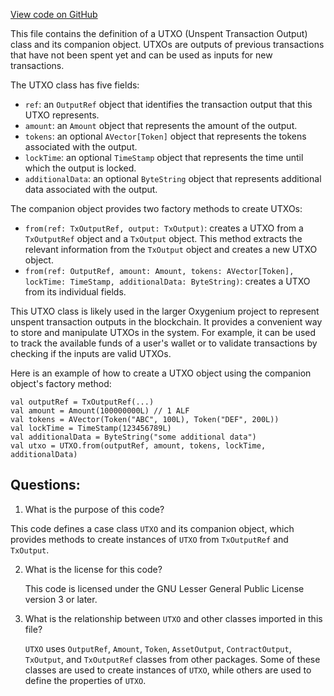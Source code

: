 [View code on GitHub](https://github.com/oxygenium/oxygenium/api/src/main/scala/org/oxygenium/api/model/UTXO.scala)

This file contains the definition of a UTXO (Unspent Transaction Output) class and its companion object. UTXOs are outputs of previous transactions that have not been spent yet and can be used as inputs for new transactions. 

The UTXO class has five fields: 
- `ref`: an `OutputRef` object that identifies the transaction output that this UTXO represents.
- `amount`: an `Amount` object that represents the amount of the output.
- `tokens`: an optional `AVector[Token]` object that represents the tokens associated with the output.
- `lockTime`: an optional `TimeStamp` object that represents the time until which the output is locked.
- `additionalData`: an optional `ByteString` object that represents additional data associated with the output.

The companion object provides two factory methods to create UTXOs:
- `from(ref: TxOutputRef, output: TxOutput)`: creates a UTXO from a `TxOutputRef` object and a `TxOutput` object. This method extracts the relevant information from the `TxOutput` object and creates a new UTXO object.
- `from(ref: OutputRef, amount: Amount, tokens: AVector[Token], lockTime: TimeStamp, additionalData: ByteString)`: creates a UTXO from its individual fields.

This UTXO class is likely used in the larger Oxygenium project to represent unspent transaction outputs in the blockchain. It provides a convenient way to store and manipulate UTXOs in the system. For example, it can be used to track the available funds of a user's wallet or to validate transactions by checking if the inputs are valid UTXOs. 

Here is an example of how to create a UTXO object using the companion object's factory method:
```
val outputRef = TxOutputRef(...)
val amount = Amount(100000000L) // 1 ALF
val tokens = AVector(Token("ABC", 100L), Token("DEF", 200L))
val lockTime = TimeStamp(123456789L)
val additionalData = ByteString("some additional data")
val utxo = UTXO.from(outputRef, amount, tokens, lockTime, additionalData)
```
## Questions: 
 1. What is the purpose of this code?
   
   This code defines a case class `UTXO` and its companion object, which provides methods to create instances of `UTXO` from `TxOutputRef` and `TxOutput`. 

2. What is the license for this code?
   
   This code is licensed under the GNU Lesser General Public License version 3 or later. 

3. What is the relationship between `UTXO` and other classes imported in this file?
   
   `UTXO` uses `OutputRef`, `Amount`, `Token`, `AssetOutput`, `ContractOutput`, `TxOutput`, and `TxOutputRef` classes from other packages. Some of these classes are used to create instances of `UTXO`, while others are used to define the properties of `UTXO`.